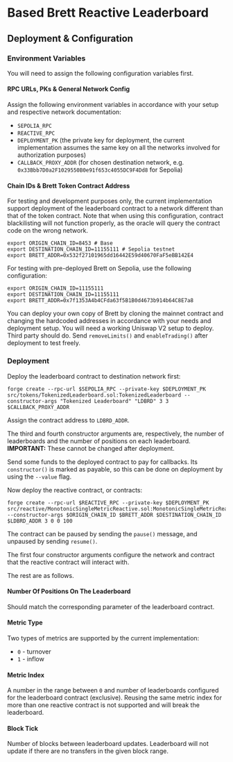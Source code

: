 # Based Brett Reactive Leaderboard

## Deployment & Configuration

### Environment Variables

You will need to assign the following configuration variables first.

#### RPC URLs, PKs & General Network Config

Assign the following environment variables in accordance with your setup and respective network documentation:

* `SEPOLIA_RPC`
* `REACTIVE_RPC`
* `DEPLOYMENT_PK` (the private key for deployment, the current implementation assumes the same key on all the networks involved for authorization purposes)
* `CALLBACK_PROXY_ADDR` (for chosen destination network, e.g. `0x33Bbb7D0a2F1029550B0e91f653c4055DC9F4Dd8` for Sepolia)

#### Chain IDs & Brett Token Contract Address

For testing and development purposes only, the current implementation support deployment of the leaderboard contract to a network different than that of the token contract. Note that when using this configuration, contract blackilisting will not function properly, as the oracle will query the contract code on the wrong network.

```
export ORIGIN_CHAIN_ID=8453 # Base
export DESTINATION_CHAIN_ID=11155111 # Sepolia testnet
export BRETT_ADDR=0x532f27101965dd16442E59d40670FaF5eBB142E4
```

For testing with pre-deployed Brett on Sepolia, use the following configuration:

```
export ORIGIN_CHAIN_ID=11155111
export DESTINATION_CHAIN_ID=11155111
export BRETT_ADDR=0x7f1353A4b4CFda63f5B1B0d4673b914b64C8E7a8
```

You can deploy your own copy of Brett by cloning the mainnet contract and changing the hardcoded addresses in accordance with your needs and deployment setup. You will need a working Uniswap V2 setup to deploy. Third party should do. Send `removeLimits()` and `enableTrading()` after deployment to test freely.

### Deployment

Deploy the leaderboard contract to destination network first:

```
forge create --rpc-url $SEPOLIA_RPC --private-key $DEPLOYMENT_PK src/tokens/TokenizedLeaderboard.sol:TokenizedLeaderboard --constructor-args "Tokenized Leaderboard" "LDBRD" 3 3 $CALLBACK_PROXY_ADDR
```

Assign the contract address to `LDBRD_ADDR`.

The third and fourth constructor arguments are, respectively, the number of leaderboards and the number of positions on each leaderboard. **IMPORTANT:** These cannot be changed after deployment.

Send some funds to the deployed contract to pay for callbacks. Its `constructor()` is marked as payable, so this can be done on deployment by using the `--value` flag.

Now deploy the reactive contract, or contracts:

```
forge create --rpc-url $REACTIVE_RPC --private-key $DEPLOYMENT_PK src/reactive/MonotonicSingleMetricReactive.sol:MonotonicSingleMetricReactive --constructor-args $ORIGIN_CHAIN_ID $BRETT_ADDR $DESTINATION_CHAIN_ID $LDBRD_ADDR 3 0 0 100
```

The contract can be paused by sending the `pause()` message, and unpaused by sending `resume()`.

The first four constructor arguments configure the network and contract that the reactive contract will interact with.

The rest are as follows.

#### Number Of Positions On The Leaderboard

Should match the corresponding parameter of the leaderboard contract.

#### Metric Type

Two types of metrics are supported by the current implementation:

* `0` - turnover
* `1` - inflow

#### Metric Index

A number in the range between `0` and number of leaderboards configured for the leaderboard contract (exclusive). Reusing the same metric index for more than one reactive contract is not supported and will break the leaderboard.

#### Block Tick

Number of blocks between leaderboard updates. Leaderboard will not update if there are no transfers in the given block range.
